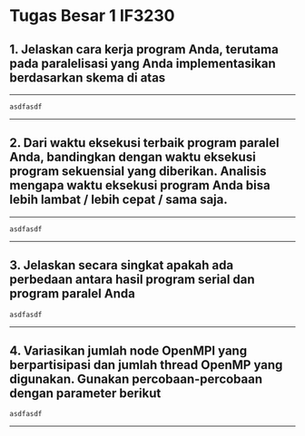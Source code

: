 # **Tugas Besar 1 IF3230**
## 1. **Jelaskan cara kerja program Anda, terutama pada paralelisasi yang Anda implementasikan berdasarkan skema di atas**
------------------------------------------

```
asdfasdf
```

------------------------------------------
## 2. **Dari waktu eksekusi terbaik program paralel Anda, bandingkan dengan waktu eksekusi program sekuensial yang diberikan. Analisis mengapa waktu eksekusi program Anda bisa lebih lambat / lebih cepat / sama saja.**
------------------------------------------

```
asdfasdf
```
------------------------------------------
## 3. **Jelaskan secara singkat apakah ada perbedaan antara hasil program serial dan program paralel Anda**

```
asdfasdf
```
------------------------------------------
## 4. **Variasikan jumlah node OpenMPI yang berpartisipasi dan jumlah thread OpenMP yang digunakan. Gunakan percobaan-percobaan dengan parameter berikut**

```
asdfasdf
```
------------------------------------------
